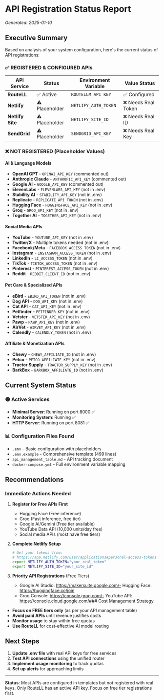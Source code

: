 # API Registration Status Report

*Generated: 2025-01-10*

## Executive Summary

Based on analysis of your system configuration, here's the current status of API registrations:

### ✅ REGISTERED & CONFIGURED APIs

| API Service | Status | Environment Variable | Value Status |
|-------------|--------|---------------------|-------------|
| **RouteLL** | ✅ Active | `ROUTELLM_API_KEY` | ✅ Configured |
| **Netlify** | ⚠️ Placeholder | `NETLIFY_AUTH_TOKEN` | ❌ Needs Real Token |
| **Netlify Site** | ⚠️ Placeholder | `NETLIFY_SITE_ID` | ❌ Needs Real ID |
| **SendGrid** | ⚠️ Placeholder | `SENDGRID_API_KEY` | ❌ Needs Real Key |

### ❌ NOT REGISTERED (Placeholder Values)

#### AI & Language Models
- **OpenAI GPT** - `OPENAI_API_KEY` (commented out)
- **Anthropic Claude** - `ANTHROPIC_API_KEY` (commented out)
- **Google AI** - `GOOGLE_API_KEY` (commented out)
- **ElevenLabs** - `ELEVENLABS_API_KEY` (not in .env)
- **Stability AI** - `STABILITY_API_KEY` (not in .env)
- **Replicate** - `REPLICATE_API_TOKEN` (not in .env)
- **Hugging Face** - `HUGGINGFACE_API_KEY` (not in .env)
- **Groq** - `GROQ_API_KEY` (not in .env)
- **Together AI** - `TOGETHER_API_KEY` (not in .env)

#### Social Media APIs
- **YouTube** - `YOUTUBE_API_KEY` (not in .env)
- **Twitter/X** - Multiple tokens needed (not in .env)
- **Facebook/Meta** - `FACEBOOK_ACCESS_TOKEN` (not in .env)
- **Instagram** - `INSTAGRAM_ACCESS_TOKEN` (not in .env)
- **LinkedIn** - `LI_ACCESS_TOKEN` (not in .env)
- **TikTok** - `TIKTOK_ACCESS_TOKEN` (not in .env)
- **Pinterest** - `PINTEREST_ACCESS_TOKEN` (not in .env)
- **Reddit** - `REDDIT_CLIENT_ID` (not in .env)

#### Pet Care & Specialized APIs
- **eBird** - `EBIRD_API_TOKEN` (not in .env)
- **Dog API** - `DOG_API_KEY` (not in .env)
- **Cat API** - `CAT_API_KEY` (not in .env)
- **Petfinder** - `PETFINDER_KEY` (not in .env)
- **Vetster** - `VETSTER_API_KEY` (not in .env)
- **Pawp** - `PAWP_API_KEY` (not in .env)
- **AirVet** - `AIRVET_API_KEY` (not in .env)
- **Calendly** - `CALENDLY_TOKEN` (not in .env)

#### Affiliate & Monetization APIs
- **Chewy** - `CHEWY_AFFILIATE_ID` (not in .env)
- **Petco** - `PETCO_AFFILIATE_KEY` (not in .env)
- **Tractor Supply** - `TRACTOR_SUPPLY_KEY` (not in .env)
- **BarkBox** - `BARKBOX_AFFILIATE_ID` (not in .env)

## Current System Status

### 🟢 Active Services
- **Minimal Server**: Running on port 8000 ✅
- **Monitoring System**: Running ✅
- **HTTP Server**: Running on port 8081 ✅

### 📊 Configuration Files Found
- `.env` - Basic configuration with placeholders
- `.env.example` - Comprehensive template (499 lines)
- `api_management_table.md` - API tracking document
- `docker-compose.yml` - Full environment variable mapping

## Recommendations

### Immediate Actions Needed

1. **Register for Free APIs First**
   - Hugging Face (Free inference)
   - Groq (Fast inference, free tier)
   - Google AI/Gemini (Free tier available)
   - YouTube Data API (10,000 units/day free)
   - Social media APIs (most have free tiers)

2. **Complete Netlify Setup**
   ```bash
   # Get your tokens from:
   # https://app.netlify.com/user/applications#personal-access-tokens
   export NETLIFY_AUTH_TOKEN="your_real_token"
   export NETLIFY_SITE_ID="your_site_id"
   ```

3. **Priority API Registrations** (Free Tiers)
   - Google AI Studio: https://makersuite.google.com/- Hugging Face: https://huggingface.co/join
   - Groq Console: https://console.groq.com/- YouTube API: https://console.cloud.google.com/### Cost Management Strategy

- **Focus on FREE tiers only** (as per your API management table)
- **Avoid paid APIs** until revenue justifies costs
- **Monitor usage** to stay within free quotas
- **Use RouteLL** for cost-effective AI model routing

## Next Steps

1. **Update .env file** with real API keys for free services
2. **Test API connections** using the unified router
3. **Implement usage monitoring** to track quotas
4. **Set up alerts** for approaching limits

---

**Status**: Most APIs are configured in templates but not registered with real keys. Only RouteLL has an active API key. Focus on free tier registrations first.
